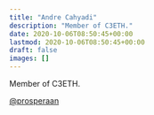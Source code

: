 ```yaml
---
title: "Andre Cahyadi"
description: "Member of C3ETH."
date: 2020-10-06T08:50:45+00:00
lastmod: 2020-10-06T08:50:45+00:00
draft: false
images: []
---
```


Member of C3ETH.

[@prosperaan ](https://forum.cardano.org/u/prosperaan)

